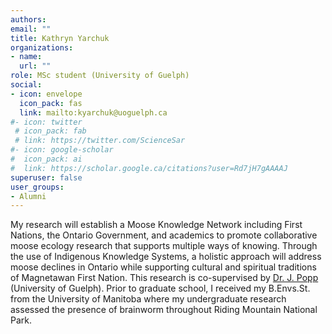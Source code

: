 ```yaml
---
authors:
email: ""
title: Kathryn Yarchuk 
organizations:
- name: 
  url: ""
role: MSc student (University of Guelph)
social:
- icon: envelope
  icon_pack: fas
  link: mailto:kyarchuk@uoguelph.ca
#- icon: twitter
 # icon_pack: fab
 # link: https://twitter.com/ScienceSar
#- icon: google-scholar
#  icon_pack: ai
#  link: https://scholar.google.ca/citations?user=Rd7jH7gAAAAJ
superuser: false
user_groups:
- Alumni
---
```


My research will establish a Moose Knowledge Network including First Nations, the Ontario Government, and academics to promote collaborative moose ecology research that supports multiple ways of knowing. Through the use of Indigenous Knowledge Systems, a holistic approach will address moose declines in Ontario while supporting cultural and spiritual traditions of Magnetawan First Nation. This research is co-supervised by [Dr. J. Popp](http://www.wiselab.ca/) (University of Guelph). Prior to graduate school, I received my B.Envs.St. from the University of Manitoba where my undergraduate research assessed the presence of brainworm throughout Riding Mountain National Park.